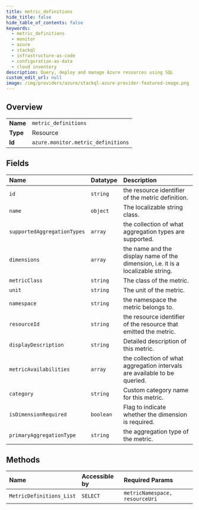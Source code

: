 ```yaml
---
title: metric_definitions
hide_title: false
hide_table_of_contents: false
keywords:
  - metric_definitions
  - monitor
  - azure    
  - stackql
  - infrastructure-as-code
  - configuration-as-data
  - cloud inventory
description: Query, deploy and manage Azure resources using SQL
custom_edit_url: null
image: /img/providers/azure/stackql-azure-provider-featured-image.png
---
```

  
    

## Overview
<table><tbody>
<tr><td><b>Name</b></td><td><code>metric_definitions</code></td></tr>
<tr><td><b>Type</b></td><td>Resource</td></tr>
<tr><td><b>Id</b></td><td><code>azure.monitor.metric_definitions</code></td></tr>
</tbody></table>

## Fields
| Name | Datatype | Description |
|:-----|:---------|:------------|
| `id` | `string` | the resource identifier of the metric definition. |
| `name` | `object` | The localizable string class. |
| `supportedAggregationTypes` | `array` | the collection of what aggregation types are supported. |
| `dimensions` | `array` | the name and the display name of the dimension, i.e. it is a localizable string. |
| `metricClass` | `string` | The class of the metric. |
| `unit` | `string` | The unit of the metric. |
| `namespace` | `string` | the namespace the metric belongs to. |
| `resourceId` | `string` | the resource identifier of the resource that emitted the metric. |
| `displayDescription` | `string` | Detailed description of this metric. |
| `metricAvailabilities` | `array` | the collection of what aggregation intervals are available to be queried. |
| `category` | `string` | Custom category name for this metric. |
| `isDimensionRequired` | `boolean` | Flag to indicate whether the dimension is required. |
| `primaryAggregationType` | `string` | the aggregation type of the metric. |
## Methods
| Name | Accessible by | Required Params |
|:-----|:--------------|:----------------|
| `MetricDefinitions_List` | `SELECT` | `metricNamespace, resourceUri` |
